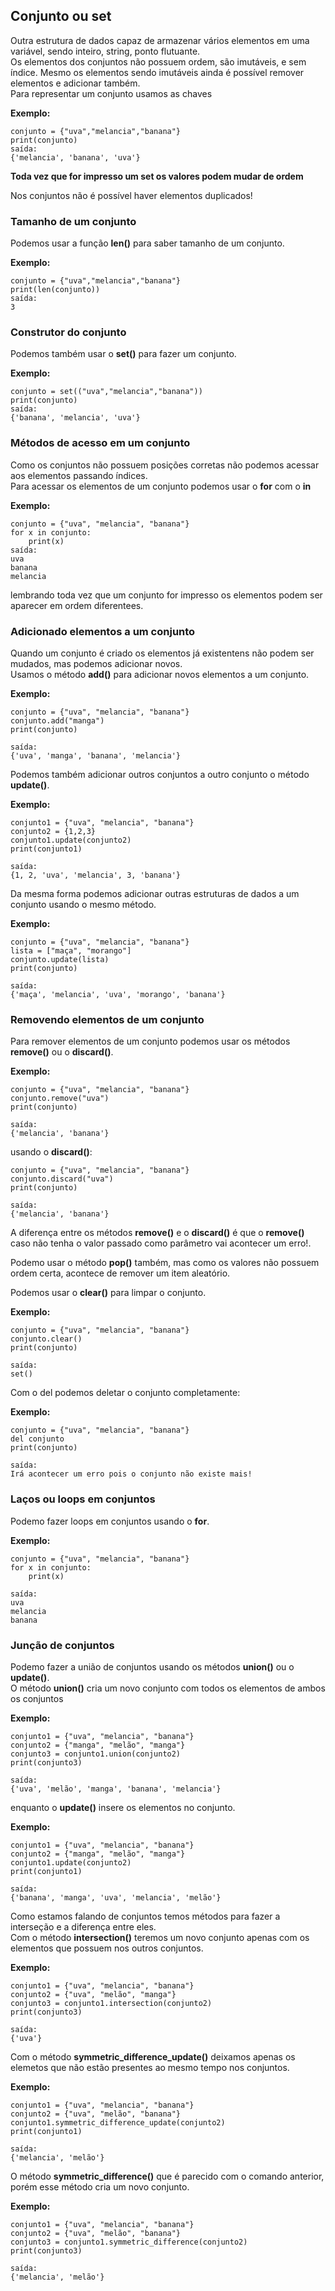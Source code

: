 
## Conjunto ou set

Outra estrutura de dados capaz de armazenar vários elementos em uma variável, sendo inteiro, string, ponto flutuante.<br>
Os elementos dos conjuntos não possuem ordem, são imutáveis, e sem índice. Mesmo os elementos sendo imutáveis ainda é possível remover elementos e adicionar também.<br>
Para representar um conjunto usamos as chaves

**Exemplo:**

    conjunto = {"uva","melancia","banana"}
    print(conjunto)
    saída:
    {'melancia', 'banana', 'uva'}      
    
**Toda vez que for impresso um set os valores podem mudar de ordem**

Nos conjuntos não é possível haver elementos duplicados!

### Tamanho de um conjunto

Podemos usar a função **len()** para saber tamanho de um
conjunto.

**Exemplo:**

    conjunto = {"uva","melancia","banana"}
    print(len(conjunto))
    saída:
    3

### Construtor do conjunto

Podemos também usar o **set()** para fazer um conjunto.

**Exemplo:**
    
    conjunto = set(("uva","melancia","banana"))
    print(conjunto)
    saída:
    {'banana', 'melancia', 'uva'}

### Métodos de acesso em um conjunto

Como os conjuntos não possuem posições corretas
não podemos acessar aos elementos passando índices.<br>
Para acessar os elementos de um conjunto podemos usar o **for** com o **in**

**Exemplo:**

    conjunto = {"uva", "melancia", "banana"}
    for x in conjunto:
        print(x)
    saída:
    uva
    banana
    melancia

lembrando toda vez que um conjunto for impresso os elementos podem ser aparecer em ordem diferentees.

### Adicionado elementos a um conjunto

Quando um conjunto é criado os elementos já existentens não podem ser mudados, mas podemos adicionar novos. <br>
Usamos o método **add()** para adicionar novos elementos a um conjunto.

**Exemplo:**

    conjunto = {"uva", "melancia", "banana"}
    conjunto.add("manga")
    print(conjunto)
    
    saída:
    {'uva', 'manga', 'banana', 'melancia'} 

Podemos também adicionar outros conjuntos a outro conjunto o método **update()**.

**Exemplo:**

    conjunto1 = {"uva", "melancia", "banana"}
    conjunto2 = {1,2,3}
    conjunto1.update(conjunto2)
    print(conjunto1)
    
    saída:
    {1, 2, 'uva', 'melancia', 3, 'banana'}
    
Da mesma forma podemos adicionar outras estruturas de dados a um conjunto usando o mesmo método.

**Exemplo:**
    
    conjunto = {"uva", "melancia", "banana"}
    lista = ["maça", "morango"]
    conjunto.update(lista)
    print(conjunto)
    
    saída:
    {'maça', 'melancia', 'uva', 'morango', 'banana'}

### Removendo elementos de um conjunto

Para remover elementos de um conjunto podemos usar os métodos **remove()** ou o **discard()**.

**Exemplo:**

    conjunto = {"uva", "melancia", "banana"}
    conjunto.remove("uva")
    print(conjunto)
    
    saída:
    {'melancia', 'banana'}
    
usando o **discard()**:

    conjunto = {"uva", "melancia", "banana"}
    conjunto.discard("uva")
    print(conjunto)
    
    saída:
    {'melancia', 'banana'}

A diferença entre os métodos **remove()** e o **discard()**
é que o **remove()** caso não tenha o valor passado como parâmetro vai acontecer um erro!.

Podemo usar o método **pop()** também, mas como os valores não possuem ordem certa, acontece de remover um item aleatório.

Podemos usar o **clear()** para limpar o conjunto.

**Exemplo:**

    conjunto = {"uva", "melancia", "banana"}
    conjunto.clear()
    print(conjunto)
    
    saída:
    set()
    
Com o del podemos deletar o conjunto completamente:

**Exemplo:**
    
    conjunto = {"uva", "melancia", "banana"}
    del conjunto    
    print(conjunto)
    
    saída:
    Irá acontecer um erro pois o conjunto não existe mais!
    
### Laços ou loops em conjuntos

Podemo fazer loops em conjuntos usando o **for**.

**Exemplo:**
    
    conjunto = {"uva", "melancia", "banana"}
    for x in conjunto:
        print(x)
    
    saída:
    uva
    melancia
    banana

### Junção de conjuntos

Podemo fazer a união de conjuntos usando os métodos **union()** ou o **update()**. <br>
O método **union()** cria um novo conjunto com todos os elementos de ambos os conjuntos

**Exemplo:**
    
    conjunto1 = {"uva", "melancia", "banana"}
    conjunto2 = {"manga", "melão", "manga"}
    conjunto3 = conjunto1.union(conjunto2)
    print(conjunto3)
    
    saída:
    {'uva', 'melão', 'manga', 'banana', 'melancia'}
    
enquanto o **update()** insere os elementos no conjunto.

**Exemplo:**
    
    conjunto1 = {"uva", "melancia", "banana"}
    conjunto2 = {"manga", "melão", "manga"}
    conjunto1.update(conjunto2)
    print(conjunto1)
    
    saída:
    {'banana', 'manga', 'uva', 'melancia', 'melão'}

Como estamos falando de conjuntos temos métodos para fazer a interseção e a diferença entre eles. <br>
Com o método **intersection()** teremos um novo conjunto apenas com os elementos que possuem nos outros conjuntos.

**Exemplo:**
    
    conjunto1 = {"uva", "melancia", "banana"}
    conjunto2 = {"uva", "melão", "manga"}
    conjunto3 = conjunto1.intersection(conjunto2)
    print(conjunto3)
    
    saída:
    {'uva'}    

Com o método **symmetric_difference_update()** deixamos apenas os elemetos que não estão presentes ao mesmo tempo nos conjuntos.


**Exemplo:**
    
    conjunto1 = {"uva", "melancia", "banana"}
    conjunto2 = {"uva", "melão", "banana"}
    conjunto1.symmetric_difference_update(conjunto2)
    print(conjunto1)
    
    saída:
    {'melancia', 'melão'}

O método **symmetric_difference()** que é parecido com o comando anterior, porém esse método cria um novo conjunto.

**Exemplo:**
    
    conjunto1 = {"uva", "melancia", "banana"}
    conjunto2 = {"uva", "melão", "banana"}
    conjunto3 = conjunto1.symmetric_difference(conjunto2)
    print(conjunto3)
    
    saída:
    {'melancia', 'melão'}
